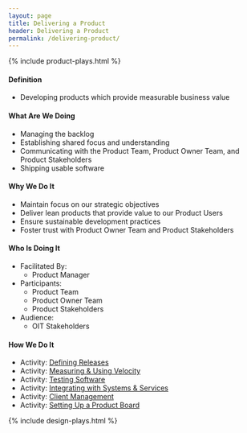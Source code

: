 ```yaml
---
layout: page
title: Delivering a Product
header: Delivering a Product
permalink: /delivering-product/
---
```

<div class="row">
    <div class="col-md-3">
        {% include product-plays.html %}
    </div>
    <div class="col-md-6">
        <h4 class="Definition" id="Definition">
            Definition
        </h4>
		<ul>
			<li>Developing products which provide measurable business value</li>
		</ul>
        <h4 class="What" id="What">
            What Are We Doing
        </h4>
	<ul>
        <li>Managing the backlog</li>
        <li>Establishing shared focus and understanding</li>
        <li>Communicating with the Product Team, Product Owner Team, and Product Stakeholders</li>
        <li>Shipping usable software</li>
	</ul>
        <h4 class="Why" id="Why">
            Why We Do It
        </h4>
            <ul>
                <li>Maintain focus on our strategic objectives</li>
                <li>Deliver lean products that provide value to our Product Users</li>
                <li>Ensure sustainable development practices</li>
                <li>Foster trust with Product Owner Team and Product Stakeholders</li>
	        </ul>
        <h4 class="Who" id="Who">
            Who Is Doing It
        </h4>
            <ul>
                <li>Facilitated By:
    	            <ul>
        	            <li>Product Manager</li>
    	            </ul>
                 </li>
                <li>Participants:
    	            <ul>
                      <li>Product Team</li>
                      <li>Product Owner Team</li>
                      <li>Product Stakeholders</li>
                  </ul>    
                </li>
                <li>Audience:
    	            <ul>
                      <li>OIT Stakeholders</li>
                  </ul>    
                </li>
            </ul>
        <h4 class="How" id="How">
            How We Do It
        </h4>
            <ul>            
                <li>Activity: <a href="{{ site.baseurl }}/defining-releases">Defining Releases</a></li>
                <li>Activity: <a href="{{ site.baseurl }}/measuring-velocity">Measuring &amp; Using Velocity</a></li>
                <li>Activity: <a href="{{ site.baseurl }}/testing-software">Testing Software</a></li>
                <li>Activity: <a href="{{ site.baseurl }}/system-services">Integrating with Systems &amp; Services</a></li>
                <li>Activity: <a href="{{ site.baseurl }}/client-management">Client Management</a></li>
                <li>Activity: <a href="#">Setting Up a Product Board</a></li>
            </ul>
    </div>
    <div class="col-md-3">
        {% include design-plays.html %}
    </div>
</div>
